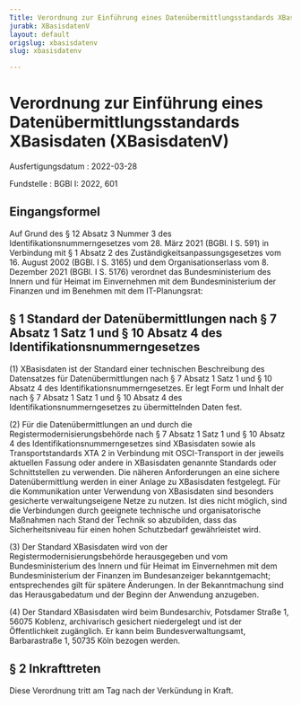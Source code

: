 ```yaml
---
Title: Verordnung zur Einführung eines Datenübermittlungsstandards XBasisdaten
jurabk: XBasisdatenV
layout: default
origslug: xbasisdatenv
slug: xbasisdatenv

---
```


# Verordnung zur Einführung eines Datenübermittlungsstandards XBasisdaten (XBasisdatenV)

Ausfertigungsdatum
:   2022-03-28

Fundstelle
:   BGBl I: 2022, 601


## Eingangsformel

Auf Grund des § 12 Absatz 3 Nummer 3 des
Identifikationsnummerngesetzes vom 28. März 2021 (BGBl. I S. 591) in
Verbindung mit § 1 Absatz 2 des Zuständigkeitsanpassungsgesetzes vom
16\. August 2002 (BGBl. I S. 3165) und dem Organisationserlass vom 8.
Dezember 2021 (BGBl. I S. 5176) verordnet das Bundesministerium des
Innern und für Heimat im Einvernehmen mit dem Bundesministerium der
Finanzen und im Benehmen mit dem IT-Planungsrat:


## § 1 Standard der Datenübermittlungen nach § 7 Absatz 1 Satz 1 und § 10 Absatz 4 des Identifikationsnummerngesetzes

(1) XBasisdaten ist der Standard einer technischen Beschreibung des
Datensatzes für Datenübermittlungen nach § 7 Absatz 1 Satz 1 und § 10
Absatz 4 des Identifikationsnummerngesetzes. Er legt Form und Inhalt
der nach § 7 Absatz 1 Satz 1 und § 10 Absatz 4 des
Identifikationsnummerngesetzes zu übermittelnden Daten fest.

(2) Für die Datenübermittlungen an und durch die
Registermodernisierungsbehörde nach § 7 Absatz 1 Satz 1 und § 10
Absatz 4 des Identifikationsnummerngesetzes sind XBasisdaten sowie als
Transportstandards XTA 2 in Verbindung mit OSCI-Transport in der
jeweils aktuellen Fassung oder andere in XBasisdaten genannte
Standards oder Schnittstellen zu verwenden. Die näheren Anforderungen
an eine sichere Datenübermittlung werden in einer Anlage zu
XBasisdaten festgelegt. Für die Kommunikation unter Verwendung von
XBasisdaten sind besonders gesicherte verwaltungseigene Netze zu
nutzen. Ist dies nicht möglich, sind die Verbindungen durch geeignete
technische und organisatorische Maßnahmen nach Stand der Technik so
abzubilden, dass das Sicherheitsniveau für einen hohen Schutzbedarf
gewährleistet wird.

(3) Der Standard XBasisdaten wird von der
Registermodernisierungsbehörde herausgegeben und vom Bundesministerium
des Innern und für Heimat im Einvernehmen mit dem Bundesministerium
der Finanzen im Bundesanzeiger bekanntgemacht; entsprechendes gilt für
spätere Änderungen. In der Bekanntmachung sind das Herausgabedatum und
der Beginn der Anwendung anzugeben.

(4) Der Standard XBasisdaten wird beim Bundesarchiv, Potsdamer Straße
1, 56075 Koblenz, archivarisch gesichert niedergelegt und ist der
Öffentlichkeit zugänglich. Er kann beim Bundesverwaltungsamt,
Barbarastraße 1, 50735 Köln bezogen werden.


## § 2 Inkrafttreten

Diese Verordnung tritt am Tag nach der Verkündung in Kraft.

